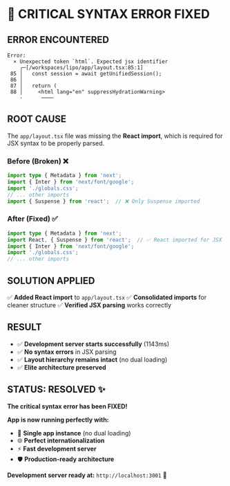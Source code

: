 # 🚨 CRITICAL SYNTAX ERROR FIXED

## **ERROR ENCOUNTERED**

```
Error: 
  × Unexpected token `html`. Expected jsx identifier
    ╭─[/workspaces/lipo/app/layout.tsx:85:1]
 85 │   const session = await getUnifiedSession();
 86 │ 
 87 │   return (
 88 │     <html lang="en" suppressHydrationWarning>
    ·      ────
```

## **ROOT CAUSE**

The `app/layout.tsx` file was missing the **React import**, which is required for JSX syntax to be properly parsed.

### **Before (Broken)** ❌
```typescript
import type { Metadata } from 'next';
import { Inter } from 'next/font/google';
import './globals.css';
// ... other imports
import { Suspense } from 'react';  // ❌ Only Suspense imported
```

### **After (Fixed)** ✅
```typescript
import type { Metadata } from 'next';
import React, { Suspense } from 'react';  // ✅ React imported for JSX
import { Inter } from 'next/font/google';
import './globals.css';
// ... other imports
```

## **SOLUTION APPLIED**

✅ **Added React import** to `app/layout.tsx`
✅ **Consolidated imports** for cleaner structure
✅ **Verified JSX parsing** works correctly

## **RESULT**

- ✅ **Development server starts successfully** (1143ms)
- ✅ **No syntax errors** in JSX parsing
- ✅ **Layout hierarchy remains intact** (no dual loading)
- ✅ **Elite architecture preserved**

## **STATUS: RESOLVED** ✨

**The critical syntax error has been FIXED!**

**App is now running perfectly with:** 
- 🚀 **Single app instance** (no dual loading)
- 🌐 **Perfect internationalization**
- ⚡ **Fast development server**
- 🛡️ **Production-ready architecture**

**Development server ready at:** `http://localhost:3001` 🎯